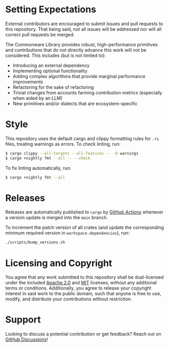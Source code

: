 # Setting Expectations

External contributors are encouraged to submit issues and pull requests to this repository. That being said, not all issues will be addressed nor will all correct pull requests be merged.

The Commonware Library provides robust, high-performance primitives and contributions that do not directly advance this work will not be considered. This includes (but is not limited to):

- Introducing an external dependency
- Implementing optional functionality
- Adding complex algorithms that provide marginal performance improvements
- Refactoring for the sake of refactoring
- Trivial changes from accounts farming contribution metrics (especially when aided by an LLM)
- New primitives and/or dialects that are ecosystem-specific

# Style

This repository uses the default cargo and clippy formatting rules for `.rs` files, treating warnings as errors. To check linting, run:

```bash
$ cargo clippy --all-targets --all-features -- -D warnings
$ cargo +nightly fmt --all -- --check
```

To fix linting automatically, run:

```bash
$ cargo +nightly fmt --all
```

# Releases

Releases are automatically published to `cargo` by [GitHub Actions](.github/workflows/publish.yml) whenever a version update is merged into the `main` branch.

To increment the patch version of all crates (and update the corresponding minimum required version in `workspace.dependencies`), run:

```bash
./scripts/bump_versions.sh
```

# Licensing and Copyright

You agree that any work submitted to this repository shall be dual-licensed under the included [Apache 2.0](./LICENSE-APACHE) and [MIT](./LICENSE-MIT) licenses, without any additional terms or conditions. Additionally, you agree to release your copyright interest in said work to the public domain, such that anyone is free to use, modify, and distribute your contributions without restriction.

# Support

Looking to discuss a potential contribution or get feedback? Reach out on [GitHub Discussions](https://github.com/commonwarexyz/monorepo/discussions)!